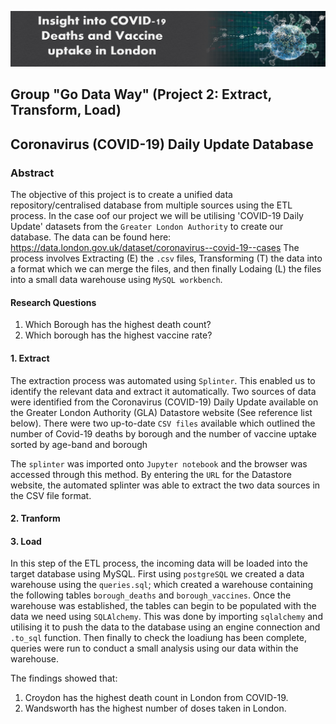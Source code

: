 ![](header%20image.PNG)
## Group "Go Data Way" (Project 2: Extract, Transform, Load)
## Coronavirus (COVID-19) Daily Update Database

### Abstract
The objective of this project is to create a unified data repository/centralised database from multiple sources using the ETL process. In the case oof our project we will be utilising 'COVID-19 Daily Update' datasets from the `Greater London Authority` to create our database. 
The data can be found here: https://data.london.gov.uk/dataset/coronavirus--covid-19--cases
The process involves Extracting (E) the `.csv` files, Transforming (T) the data into a format which we can merge the files, and then finally Lodaing (L) the files into a small data warehouse using `MySQL workbench`.

#### Research Questions
1. Which Borough has the highest death count?
2. Which borough has the highest vaccine rate?

#### **1. Extract**
The extraction process was automated using `Splinter`. This enabled us to identify the relevant data and extract it automatically. Two sources of data were identified from the Coronavirus (COVID-19) Daily Update available on the Greater London Authority (GLA) Datastore website (See reference list below). There were two up-to-date `CSV files` available which outlined the number of Covid-19 deaths by borough and the number of vaccine uptake sorted by age-band and borough  

The `splinter` was imported onto `Jupyter notebook` and the browser was accessed through this method. By entering the `URL` for the Datastore website, the automated splinter was able to extract the two data sources in the CSV file format. 







#### **2. Tranform**






#### **3. Load**
In this step of the ETL process, the incoming data will be loaded into the target database using MySQL. 
First using `postgreSQL` we created a data warehouse using the `queries.sql`; which created a warehouse containing the following tables `borough_deaths` and `borough_vaccines`. Once the warehouse was established, the tables can begin to be populated with the data we need using `SQLAlchemy`. This was done by importing `sqlalchemy` and utilising it to push the data to the database using an engine connection and `.to_sql` function. Then finally to check the loadiung has been complete, queries were run to conduct a small analysis using our data within the warehouse.

The findings showed that:
1. Croydon has the highest death count in London from COVID-19.
2. Wandsworth has the highest number of doses taken in London.

